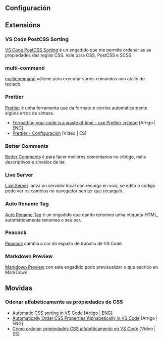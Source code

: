 ## Configuración

## Extensións

### VS Code PostCSS Sorting

[VS Code PostCSS Sorting](https://github.com/mrmlnc/vscode-postcss-sorting) é un engadido que me permite ordenar as as propiedades das reglas CSS. Vale para CSS, PostCSS e SCSS.

### multi-command

[multicommand](https://github.com/ryuta46/vscode-multi-command) váleme para executar varios comandos nun atallo de teclado.

### Prettier
[Prettier](https://github.com/prettier/prettier) é unha ferramenta que da formato e corrixe automáticamente algúns erros de sintaxe.

- [Formatting your code is a waste of time - use Prettier instead](https://www.youtube.com/watch?v=8k-b-7rJAeU) [Artigo | ENG]
- [Prettier - Configuración](https://www.lemoncode.tv/curso/prettier/leccion/configuracion-vs-code) [Video | ES]

### Better Comments
[Better Comments](https://github.com/aaron-bond/better-comments) é para facer mellores comentarios no código, máis descriptivos e sinxelos de ler.

### Live Server
[Live Server](https://github.com/ritwickdey/vscode-live-server) lanza un servidor local con recarga en vivo, se edito o código podo ver os cambios no navegador sen ter que recargalo.

### Auto Rename Tag
[Auto Rename Tag](https://github.com/formulahendry/vscode-auto-rename-tag) é un engadido que cando renomeo unha etiqueta HTML, automáticamente renomea o seu par.

### Peacock
[Peacock](https://github.com/johnpapa/vscode-peacock) cambia a cor do espazo de traballo de VS Code.

### Markdown Preview
[Markdown Preview]() con este engadido podo previsualizar o que escribo en MarkDown



## Movidas

### Odenar alfabéticamente as propiedades de CSS

- [Automatic CSS sorting in VS Code](https://www.ashvinmotye.com/blog/automatic-css-sorting/) [Artigo | ENG]
- [Automatically Order CSS Properties Alphabetically in VS Code](https://betterprogramming.pub/automatically-order-css-properties-alphabetically-in-vs-code-ec52392e5237) [Artigo | ENG]
- [Cómo ordenar propiedades CSS alfabéticamente en VS Code](https://www.youtube.com/watch?v=xCnbafTKXFc) [Video | ES]

